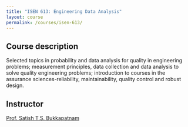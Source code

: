 ```yaml
---
title: "ISEN 613: Engineering Data Analysis"
layout: course
permalink: /courses/isen-613/
---
```

<h2>Course description</h2>
Selected topics in probability and data analysis for quality in engineering problems; measurement principles, data collection and data analysis to solve quality engineering problems; introduction to courses in the assurance sciences-reliability, maintainability, quality control and robust design.

<h2>Instructor</h2>
<a href = "https://engineering.tamu.edu/industrial/profiles/bukkapatnam-satish.html" target="_blank" rel="noopener noreferrer">Prof. Satish T.S. Bukkapatnam</a>